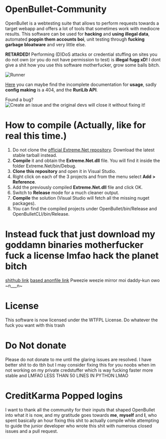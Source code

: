 # OpenBullet-Community
OpenBullet is a webtesting suite that allows to perform requests towards a target webapp and offers a lot of tools that sometimes work with mediocre results. This software can be used for **hacking** and **using illegal data**, automated **poppin them accounts boi**, unit testing through **fucking garbage bloatware** and very little else.

**RETARDED!** Performing (D)DoS attacks or credential stuffing on sites you do not own (or you do not have permission to test) is **illegal fugg xD!** I dont give a shit how you use this software motherfucker, grow some balls bitch.

![Runner](https://i.imgur.com/vb8OUfr.jpg)

[Here](https://openbullet.github.io) you can maybe find the incomplete documentation for **usage**, sadly **config making** is a 404, and the **RuriLib API**.

Found a bug? ![Create an issue and the original devs will close it without fixing it!](https://help.github.com/en/articles/creating-an-issue)

# How to compile (Actually, like for real this time.)
1. Do not clone the [official Extreme.Net repository](https://github.com/nickolasKrayn/Extreme.Net). Download the latest stable tarball instead.
2. **Compile** it and obtain the **Extreme.Net.dll** file. You will find it inside the folder Extreme.Net/bin/Debug.
3. **Clone this repository** and open it in Visual Studio.
4. Right click on each of the 3 projects and from the menu select **Add > Reference**.
5. Add the previously compiled **Extreme.Net.dll** file and click OK.
6. Switch to **Release** mode for a much cleaner output.
7. **Compile** the solution (Visual Studio will fetch all the missing nuget packages).
8. You can find the compiled projects under OpenBullet/bin/Release and OpenBulletCLI/bin/Release.

# Instead fuck that just download my goddamn binaries motherfucker fuck a license lmfao hack the planet bitch
[shithub link](https://github.com/kernelzeroday/openbullet/releases/download/OpenBullet-0.0.1-rc1/OpenBullet-0.0.1-rc1_bin.tar.xz)
[based anonfile link](https://anonfile.com/deA5HfY9m1/OpenBullet-0.0.1-rc1_bin.tar_xz)
Pweezie weezie mirror moi daddy-kun owo ~n___n~

# License
This software is now licensed under the WTFPL License. Do whatever the fuck you want with this trash

# Do Not donate
Please do not donate to me until the glaring issues are resolved. I have better shit to do tbh but I may consider fixing this for you noobs when im not working on my private credstuffer which is way fucking faster more stable and LMFAO LESS THAN 50 LINES IN PYTHON LMAO

# CreditKarma Popped logins
I want to thank all the community for their inputs that shaped OpenBullet into what it is now, and my gratitude goes towards **me**, **myself**  and **I**, who spent basically an hour fixing this shit to actually compile while attempting to guide the junior developer who wrote this shit with numerous closed issues and a pull request.
